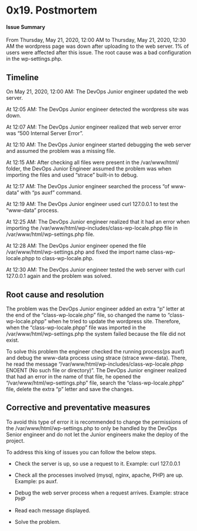 # 0x19. Postmortem

#### Issue Summary

From Thursday, May 21, 2020, 12:00 AM to Thursday, May 21, 2020, 12:30 AM the wordpress page was down after uploading to the web server. 1% of users were affected after this issue. The root cause was a bad configuration in the wp-settings.php.

## Timeline

On May 21, 2020, 12:00 AM: The DevOps Junior engineer updated the web server.

At 12:05 AM: The DevOps Junior engineer detected the wordpress site was down.

At 12:07 AM: The DevOps Junior engineer realized  that web server error was “500 Internal Server Error”.

At 12:10 AM: The DevOps Junior engineer started debugging the web server and assumed the problem was a missing file.

At 12:15 AM: After checking all files were present in the /var/www/html/ folder, the DevOps Junior Engineer assumed the problem was when importing the files and used “strace” built-in to debug.

At 12:17 AM: The DevOps Junior engineer searched the process “of www-data” with “ps auxf” command.

At 12:19 AM: The DevOps Junior engineer used curl 127.0.0.1 to test the “www-data” process.

At 12:25 AM: The DevOps Junior engineer realized that it had an error when importing the /var/www/html/wp-includes/class-wp-locale.phpp file in /var/www/html/wp-settings.php file.

At 12:28 AM: The DevOps Junior engineer opened the file /var/www/html/wp-settings.php and fixed the import name class-wp-locale.phpp to class-wp-locale.php.

At 12:30 AM: The DevOps Junior engineer tested the web server with curl 127.0.0.1 again and the problem was solved.

## Root cause and resolution

The problem was the DevOps Junior engineer added an extra “p” letter at the end of the “class-wp-locale.php” file, so changed the name to “class-wp-locale.phpp” when he tried to update the wordpress site. Therefore, when the “class-wp-locale.phpp” file was imported in the /var/www/html/wp-settings.php the system failed because the file did not exist.

To solve this problem the engineer checked the running process(ps auxf) and debug the www-data process using strace (strace www-data). There, he read the message “/var/www/html/wp-includes/class-wp-locale.phpp ENOENT (No such file or directory)”. The DevOps Junior engineer realized that had an error in the name of that file, he opened the “/var/www/html/wp-settings.php” file, search the “class-wp-locale.phpp” file, delete the extra “p” letter and save the changes.

## Corrective and preventative measures  

To avoid this type of error it is recommended to change the permissions of the /var/www/html/wp-settings.php to only be handled by the DevOps Senior engineer and do not let the Junior engineers make the deploy of the project.

To address this king of issues you can follow the below steps.

-   Check the server is up, so use a request to it. Example: curl 127.0.0.1
    
-   Check all the processes involved (mysql, nginx, apache, PHP) are up. Example: ps auxf.
    
-   Debug the web server process when a request arrives. Example: strace PHP
    
-   Read each message displayed.
    
-   Solve the problem.
